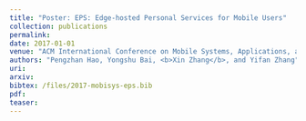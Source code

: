 ```yaml
---
title: "Poster: EPS: Edge-hosted Personal Services for Mobile Users"
collection: publications
permalink: 
date: 2017-01-01
venue: "ACM International Conference on Mobile Systems, Applications, and Services (MobiSys) "
authors: "Pengzhan Hao, Yongshu Bai, <b>Xin Zhang</b>, and Yifan Zhang"
uri: 
arxiv: 
bibtex: /files/2017-mobisys-eps.bib
pdf: 
teaser:  
---
```

